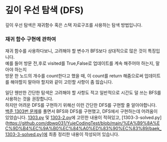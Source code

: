 # 깊이 우선 탐색 (DFS)
깊이 우선 탐색은 재귀함수 혹은 스택 자료구조를 사용하는 탐색 방법입니다.

### 재귀 함수 구현에 관하여
재귀 함수를 사용하다보니, 고려해야 할 변수가 BFS보다 상대적으로 많은 것이 특징입니다.  
예를 들어 방문 전,후로 visited를 True,False로 업데이트를 계속 해주어야 하는지, 말아야 하는지  
방문 한 노드의 개수를 count한다고 했을 때, 이 count를 return 해줌으로써 업데이트를 해야할지 말아야 할지와 같이 고민할 사항이 좀 많습니다.  

일단 웬만한 간단한 탐색은 고려해야 할 사항도 적고 일반적으로 시간도 덜 쓰는 BFS를 사용하는 것을 권장합니다.  
하지만 어려운 DFS를 구현하기 위해선 이런 간단한 DFS를 구현할 줄 알아야합니다.  
[백준 1303번 문제](https://www.acmicpc.net/problem/1303)를 풀면서 BFS와 DFS를 구현했고, DFS에서 구현하는데 어려움이 있었습니다.
[1303.py](https://github.com/dbwp031/YujeCodingTest/blob/main/%EA%B9%8A%EC%9D%B4%EC%9A%B0%EC%84%A0%ED%83%90%EC%83%89/baek_1303.py) 및 [1303-2.py](https://github.com/dbwp031/YujeCodingTest/blob/main/%EA%B9%8A%EC%9D%B4%EC%9A%B0%EC%84%A0%ED%83%90%EC%83%89/baek_1303-2.py)에 고민한 내용이 적혀있고, [1303-3-solved.py](https://github.com/dbwp031/YujeCodingTest/blob/main/%EA%B9%8A%EC%9D%B4%EC%9A%B0%EC%84%A0%ED%83%90%EC%83%89/baek_1303-3-solved.py]에 최종 정리한 내용이 작성되어 있습니다.
